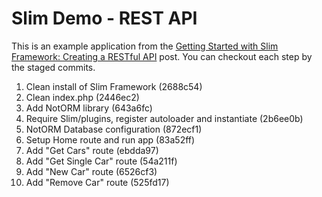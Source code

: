 # Slim Demo - REST API

This is an example application from the
[Getting Started with Slim Framework: Creating a RESTful API](http://cdmedia.github.io/2015/01/27/getting-started-with-slim-framework/)
post. You can checkout each step by the staged commits.

1. Clean install of Slim Framework (2688c54)
2. Clean index.php (2446ec2)
3. Add NotORM library (643a6fc)
4. Require Slim/plugins, register autoloader and instantiate (2b6ee0b)
5. NotORM Database configuration (872ecf1)
6. Setup Home route and run app (83a52ff)
7. Add "Get Cars" route (ebdda97)
8. Add "Get Single Car" route (54a211f)
9. Add "New Car" route (6526cf3)
10. Add "Remove Car" route (525fd17)
